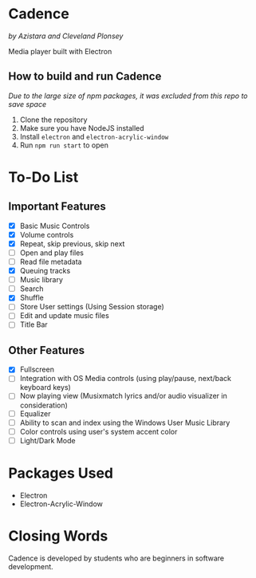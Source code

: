 # Cadence
*by Azistara and Cleveland Plonsey*

Media player built with Electron

## How to build and run Cadence
*Due to the large size of npm packages, it was excluded from this repo to save space*
1. Clone the repository
2. Make sure you have NodeJS installed
3. Install `electron` and `electron-acrylic-window`
4. Run `npm run start` to open


# To-Do List
## Important Features
- [X] Basic Music Controls
- [X] Volume controls
- [X] Repeat, skip previous, skip next
- [ ] Open and play files
- [ ] Read file metadata
- [X] Queuing tracks
- [ ] Music library
- [ ] Search
- [X] Shuffle
- [ ] Store User settings (Using Session storage)
- [ ] Edit and update music files
- [ ] Title Bar

## Other Features
- [X] Fullscreen
- [ ] Integration with OS Media controls (using play/pause, next/back keyboard keys)
- [ ] Now playing view (Musixmatch lyrics and/or audio visualizer in consideration)
- [ ] Equalizer
- [ ] Ability to scan and index using the Windows User Music Library
- [ ] Color controls using user's system accent color
- [ ] Light/Dark Mode

# Packages Used
- Electron
- Electron-Acrylic-Window

# Closing Words
Cadence is developed by students who are beginners in software development.
